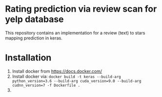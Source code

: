 # Rating prediction via review scan for yelp database
This repository contains an implementation for a review (text) to stars mapping prediction in keras.

# Installation

1) Install docker from https://docs.docker.com/
2) Install docker via: ```docker build -t keras --build-arg python_version=3.6 --build-arg cuda_version=9.0 --build-arg cudnn_version=7 -f Dockerfile .```
3) 
